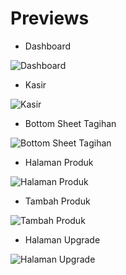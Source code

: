 # Previews

- Dashboard

![Dashboard](/previews/dashboard.png)

- Kasir

![Kasir](/previews/kasir.png)

- Bottom Sheet Tagihan

![Bottom Sheet Tagihan](/previews/bottom_sheet_tagihan.png)

- Halaman Produk

![Halaman Produk](/previews/produk.png)

- Tambah Produk

![Tambah Produk](/previews/tambah_produk.png)

- Halaman Upgrade

![Halaman Upgrade](/previews/upgrade.jpg)